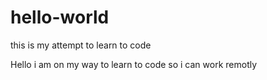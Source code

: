 # hello-world
this is my attempt to learn to code


Hello i am on my way to learn to code so i can work remotly 

